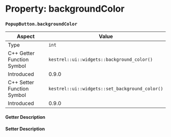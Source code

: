 
# Property: backgroundColor
### `PopupButton.backgroundColor`

| Aspect | Value |
| --- | --- |
| Type | `int` |
| C++ Getter Function Symbol | `kestrel::ui::widgets::background_color()` |
| Introduced | 0.9.0 |
| C++ Setter Function Symbol | `kestrel::ui::widgets::set_background_color()` |
| Introduced | 0.9.0 |

#### Getter Description

#### Setter Description

